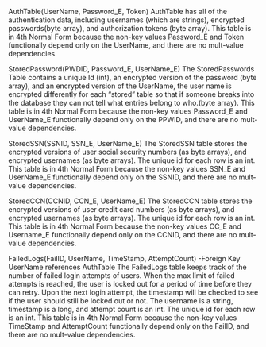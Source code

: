 AuthTable(UserName, Password_E, Token)
AuthTable has all of the authentication data, including usernames (which are strings), encrypted passwords(byte array), and authorization tokens (byte array). 
This table is in 4th Normal Form because the non-key values Password_E and Token functionally depend only on the UserName, and there are no mult-value dependencies. 

StoredPassword(PWDID, Password_E, UserName_E)
The StoredPasswords Table contains a unique Id (int), an encrypted version of the password (byte array), and an encrypted version of the UserName, the user name is encrypted differently for each “stored” table so that if someone breaks into the database they can not tell what entries belong to who.(byte array).
This table is in 4th Normal Form because the non-key values Password_E and UserName_E functionally depend only on the PPWID, and there are no mult-value dependencies. 

StoredSSN(SSNID, SSN_E, UserName_E)
The StoredSSN table stores the encrypted versions of user social security numbers (as byte arrays), and encrypted usernames (as byte arrays). The unique id for each row is an int. 
This table is in 4th Normal Form because the non-key values SSN_E and UserName_E functionally depend only on the SSNID, and there are no mult-value dependencies. 

StoredCCN(CCNID, CCN_E, UserName_E)
The StoredCCN table stores the encrypted versions of user credit card numbers (as byte arrays), and encrypted usernames (as byte arrays). The unique id for each row is an int.
This table is in 4th Normal Form because the non-key values CC_E and Username_E functionally depend only on the CCNID, and there are no mult-value dependencies. 

FailedLogs(FailID, UserName, TimeStamp, AttemptCount)
	-Foreign Key UserName references AuthTable
The FailedLogs table keeps track of the number of failed login attempts of users. When the max limit of failed attempts is reached, the user is locked out for a period of time before they can retry. Upon the next login attempt, the timestamp will be checked to see if the user should still be locked out or not. The username is a string, timestamp is a long, and attempt count is an int. The unique id for each row is an int. 
This table is in 4th Normal Form because the non-key values TimeStamp and AttemptCount functionally depend only on the FailID, and there are no mult-value dependencies. 
